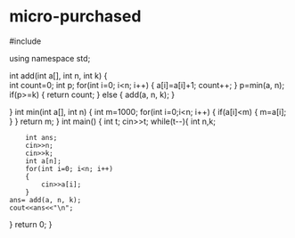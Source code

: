 # micro-purchased
#include <iostream>

using namespace std;

int add(int a[], int n, int k)
{    
    int count=0;
    int p;
    for(int i=0; i<n; i++)
        {
            a[i]=a[i]+1;
            count++;
        }
      p=min(a, n);
    if(p>=k)
    {
        return count;
    }
    else
    {
        add(a, n, k);
    }
    
}
int min(int a[], int n)
{
    int m=1000;
    for(int i=0;i<n; i++)
    {
        if(a[i]<m)
        {
        m=a[i];
        }
    }
    return m;
}
int main() {
    int t;
    cin>>t;
    while(t--){
        int n,k;
    
        int ans;
        cin>>n;
        cin>>k;
        int a[n];
        for(int i=0; i<n; i++)
        {
            cin>>a[i];
        }
    ans= add(a, n, k);
    cout<<ans<<"\n";
}
return 0;
}
